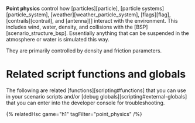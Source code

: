 **Point physics** control how [particles][particle], [particle systems][particle_system], [weather][weather_particle_system], [flags][flag], [contrails][contrail], and [antenna][] interact with the environment. This includes wind, water, density, and collisions with the [BSP][scenario_structure_bsp]. Essentially anything that can be suspended in the atmosphere or water is simulated this way.

They are primarily controlled by density and friction parameters.

# Related script functions and globals
The following are related [functions][scripting#functions] that you can use in your scenario scripts and/or [debug globals][scripting#external-globals] that you can enter into the developer console for troubleshooting.

{% relatedHsc game="h1" tagFilter="point_physics" /%}